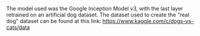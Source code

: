 The model used was the Google Inception Model v3, with the last layer retrained on an artificial dog dataset. The dataset used to create the "real dog" dataset can be found at this link: https://www.kaggle.com/c/dogs-vs-cats/data
